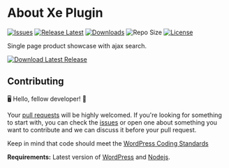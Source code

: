 
# About Xe Plugin

[![Issues](https://img.shields.io/github/issues/zohaib87/dignity-health)](https://github.com/zohaib87/dignity-health/issues)
[![Release Latest](https://img.shields.io/github/v/release/zohaib87/dignity-health?color=yellowgreen)](https://github.com/zohaib87/dignity-health/releases/latest)
[![Downloads](https://img.shields.io/github/downloads/zohaib87/dignity-health/total)](https://github.com/zohaib87/dignity-health/releases/latest/download/dignity-health.zip)
![Repo Size](https://img.shields.io/github/repo-size/zohaib87/dignity-health.svg)
[![License](https://img.shields.io/github/license/zohaib87/dignity-health)](https://github.com/zohaib87/dignity-health/blob/master/LICENSE.md)

Single page product showcase with ajax search.

[![Download Latest Release](https://img.shields.io/badge/Download_Latest_Release-blue?style=for-the-badge)](https://github.com/zohaib87/dignity-health/releases/latest/download/dignity-health.zip)

## Contributing

🖥️ Hello, fellow developer! 🙂

Your [pull requests](https://github.com/zohaib87/dignity-health/pulls) will be highly welcomed. If you're looking for something to start with, you can check the [issues](https://github.com/zohaib87/dignity-health/issues) or open one about something you want to contribute and we can discuss it before your pull request.

Keep in mind that code should meet the [WordPress Coding Standards](https://developer.wordpress.org/coding-standards/wordpress-coding-standards/)

**Requirements:** Latest version of [WordPress](https://wordpress.org/) and [Nodejs](https://nodejs.org/en/).
